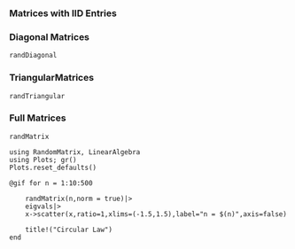 ### Matrices with IID Entries

### Diagonal Matrices
```@docs
randDiagonal
```

### TriangularMatrices
```@docs
randTriangular
```

### Full Matrices
```@docs
randMatrix
```



```@eval circularlaw
using RandomMatrix, LinearAlgebra
using Plots; gr()
Plots.reset_defaults()

@gif for n = 1:10:500
     
    randMatrix(n,norm = true)|>
    eigvals|>
    x->scatter(x,ratio=1,xlims=(-1.5,1.5),label="n = $(n)",axis=false)

    title!("Circular Law")
end 
```
